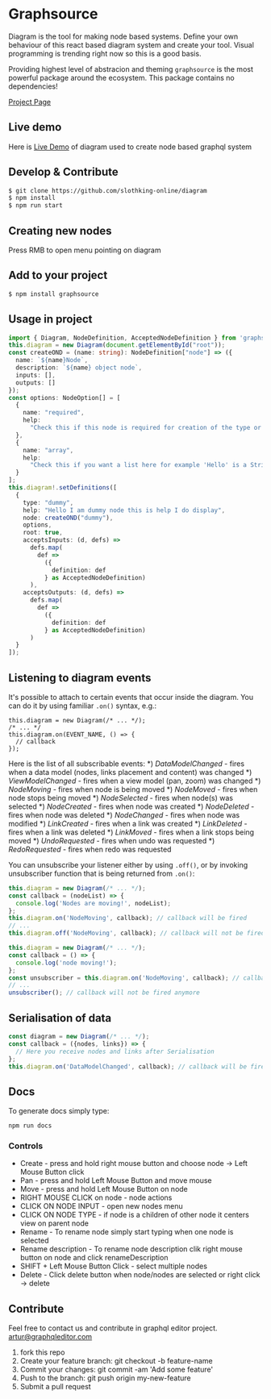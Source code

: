 # Graphsource

Diagram is the tool for making node based systems. Define your own behaviour of this react based diagram system and create your tool. Visual programming is trending right now so this is a good basis.

Providing highest level of abstracion and theming `graphsource` is the most powerful package around the ecosystem. This package contains no dependencies!

[Project Page](https://diagram.graphqleditor.com)

## Live demo

Here is [Live Demo](https://app.graphqleditor.com) of diagram used to create node based graphql system


## Develop & Contribute

```sh
$ git clone https://github.com/slothking-online/diagram
$ npm install
$ npm run start
```

## Creating new nodes

Press RMB to open menu pointing on diagram

## Add to your project

```sh
$ npm install graphsource
```

## Usage in project

```ts
import { Diagram, NodeDefinition, AcceptedNodeDefinition } from 'graphsource'
this.diagram = new Diagram(document.getElementById("root"));
const createOND = (name: string): NodeDefinition["node"] => ({
  name: `${name}Node`,
  description: `${name} object node`,
  inputs: [],
  outputs: []
});
const options: NodeOption[] = [
  {
    name: "required",
    help:
      "Check this if this node is required for creation of the type or is required in input | interface"
  },
  {
    name: "array",
    help:
      "Check this if you want a list here for example 'Hello' is a String however ['Hello', 'Me', 'World', 'Sloth'] its an array of strings"
  }
];
this.diagram!.setDefinitions([
  {
    type: "dummy",
    help: "Hello I am dummy node this is help I do display",
    node: createOND("dummy"),
    options,
    root: true,
    acceptsInputs: (d, defs) =>
      defs.map(
        def =>
          ({
            definition: def
          } as AcceptedNodeDefinition)
      ),
    acceptsOutputs: (d, defs) =>
      defs.map(
        def =>
          ({
            definition: def
          } as AcceptedNodeDefinition)
      )
  }
]);
```

## Listening to diagram events

It's possible to attach to certain events that occur inside the diagram.
You can do it by using familiar `.on()` syntax, e.g.:

```
this.diagram = new Diagram(/* ... */);
/* ... */
this.diagram.on(EVENT_NAME, () => {
  // callback
});
```

Here is the list of all subscribable events:
*) *DataModelChanged* - fires when a data model (nodes, links placement and content) was changed
*) *ViewModelChanged* - fires when a view model (pan, zoom) was changed
*) *NodeMoving* - fires when node is being moved
*) *NodeMoved* - fires when node stops being moved
*) *NodeSelected* - fires when node(s) was selected
*) *NodeCreated* - fires when node was created
*) *NodeDeleted* - fires when node was deleted
*) *NodeChanged* - fires when node was modified
*) *LinkCreated* - fires when a link was created
*) *LinkDeleted* - fires when a link was deleted
*) *LinkMoved* - fires when a link stops being moved
*) *UndoRequested* - fires when undo was requested
*) *RedoRequested* - fires when redo was requested

You can unsubscribe your listener either by using `.off()`, or by invoking unsubscriber function that is being returned from `.on()`:

```js
this.diagram = new Diagram(/* ... */);
const callback = (nodeList) => {
  console.log('Nodes are moving!', nodeList);
};
this.diagram.on('NodeMoving', callback); // callback will be fired
// ...
this.diagram.off('NodeMoving', callback); // callback will not be fired anymore
```

```js
this.diagram = new Diagram(/* ... */);
const callback = () => {
  console.log('node moving!');
};
const unsubscriber = this.diagram.on('NodeMoving', callback); // callback will be fired
// ...
unsubscriber(); // callback will not be fired anymore
```

## Serialisation of data

```js
const diagram = new Diagram(/* ... */);
const callback = ({nodes, links}) => {
  // Here you receive nodes and links after Serialisation
};
this.diagram.on('DataModelChanged', callback); // callback will be fired

```

## Docs

To generate docs simply type:
```
npm run docs
```


### Controls

* Create - press and hold right mouse button and choose node -> Left Mouse Button click
* Pan - press and hold Left Mouse Button and move mouse
* Move - press and hold Left Mouse Button on node
* RIGHT MOUSE CLICK on node - node actions
* CLICK ON NODE INPUT - open new nodes menu
* CLICK ON NODE TYPE - if node is a children of other node it centers view on parent node
* Rename - To rename node simply start typing when one node is selected
* Rename description - To rename node description clik right mouse button on node and click renameDescription
* SHIFT + Left Mouse Button Click - select multiple nodes
* Delete - Click delete button when node/nodes are selected or right click -> delete

## Contribute

Feel free to contact us and contribute in graphql editor project. artur@graphqleditor.com

1.  fork this repo
2.  Create your feature branch: git checkout -b feature-name
3.  Commit your changes: git commit -am 'Add some feature'
4.  Push to the branch: git push origin my-new-feature
5.  Submit a pull request
